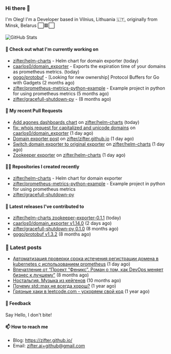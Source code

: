 ### Hi there 👋

I'm Oleg! I'm a Developer based in Vilnius, Lithuania 🇱🇹, originally from Minsk, Belarus ⬜🟥⬜

![GitHub Stats](https://github-readme-stats.vercel.app/api?username=zifter&count_private=true&theme=tokyonight&show_icons=true)

#### 👷 Check out what I'm currently working on

- [zifter/helm-charts](https://github.com/zifter/helm-charts) - Helm chart for domain exporter (today)
- [caarlos0/domain_exporter](https://github.com/caarlos0/domain_exporter) - Exports the expiration time of your domains as prometheus metrics. (today)
- [gogo/protobuf](https://github.com/gogo/protobuf) - [Looking for new ownership] Protocol Buffers for Go with Gadgets (2 months ago)
- [zifter/prometheus-metrics-python-example](https://github.com/zifter/prometheus-metrics-python-example) - Example project in python for using prometheus metrics (5 months ago)
- [zifter/gracefull-shutdown-py](https://github.com/zifter/gracefull-shutdown-py) -  (8 months ago)

#### 🔨 My recent Pull Requests

- [Add agones dashboards chart](https://github.com/zifter/helm-charts/pull/21) on [zifter/helm-charts](https://github.com/zifter/helm-charts) (today)
- [fix: whois request for capitalized and unicode domains](https://github.com/caarlos0/domain_exporter/pull/107) on [caarlos0/domain_exporter](https://github.com/caarlos0/domain_exporter) (1 day ago)
- [Domain exporter post](https://github.com/zifter/zifter.github.io/pull/5) on [zifter/zifter.github.io](https://github.com/zifter/zifter.github.io) (1 day ago)
- [Switch domain exporter to original exporter](https://github.com/zifter/helm-charts/pull/20) on [zifter/helm-charts](https://github.com/zifter/helm-charts) (1 day ago)
- [Zookeeper exporter](https://github.com/zifter/helm-charts/pull/19) on [zifter/helm-charts](https://github.com/zifter/helm-charts) (1 day ago)

#### 👨‍💻 Repositories I created recently
- [zifter/helm-charts](https://github.com/zifter/helm-charts) - Helm chart for domain exporter
- [zifter/prometheus-metrics-python-example](https://github.com/zifter/prometheus-metrics-python-example) - Example project in python for using prometheus metrics
- [zifter/gracefull-shutdown-py](https://github.com/zifter/gracefull-shutdown-py)

#### 🚀 Latest releases I've contributed to
- [zifter/helm-charts zookeeper-exporter-0.1.1](https://github.com/zifter/helm-charts/releases/tag/zookeeper-exporter-0.1.1) (today)
- [caarlos0/domain_exporter v1.14.0](https://github.com/caarlos0/domain_exporter/releases/tag/v1.14.0) (2 days ago)
- [zifter/gracefull-shutdown-py 0.1.0](https://github.com/zifter/gracefull-shutdown-py/releases/tag/0.1.0) (8 months ago)
- [gogo/protobuf v1.3.2](https://github.com/gogo/protobuf/releases/tag/v1.3.2) (8 months ago)

### 📄 Latest posts
- [Автоматизация проверки срока истечения регистрации домена в kubernetes с использованием prometheus](https://zifter.github.io/devops/2021/09/12/domain-expiration-prometheus-exporter.html) (1 day ago)
- [Впечатление от “Проект “Феникс”. Роман о том, как DevOps меняет бизнес к лучшему”](https://zifter.github.io/offtopic/2021/01/09/fenix-book-review.html) (8 months ago)
- [Ностальгия. Музыка из кейгенов](https://zifter.github.io/offtopic/2020/10/28/patch-music-nostalgia.html) (10 months ago)
- [Почему std::max не всегда хорош?](https://zifter.github.io/programming/2020/09/16/max-disassemble.html) (1 year ago)
- [Грязные хаки в leetcode.com - ускоряем свой код](https://zifter.github.io/programming/2020/09/06/leetcode-hack.html) (1 year ago)

#### 💬 Feedback

Say Hello, I don't bite!

#### 📫 How to reach me

- Blog: https://zifter.github.io/
- Email: zifter.ai+github@gmail.com
